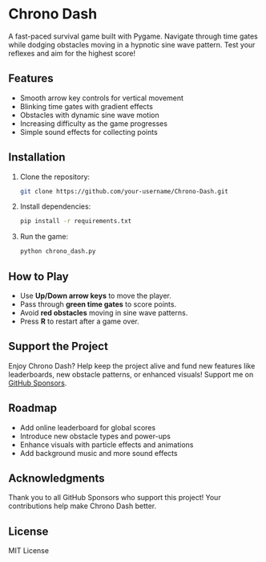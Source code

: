 # Chrono Dash

A fast-paced survival game built with Pygame. Navigate through time gates while dodging obstacles moving in a hypnotic sine wave pattern. Test your reflexes and aim for the highest score!

## Features
- Smooth arrow key controls for vertical movement
- Blinking time gates with gradient effects
- Obstacles with dynamic sine wave motion
- Increasing difficulty as the game progresses
- Simple sound effects for collecting points

## Installation
1. Clone the repository:
   ```bash
   git clone https://github.com/your-username/Chrono-Dash.git
   ```
2. Install dependencies:
   ```bash
   pip install -r requirements.txt
   ```
3. Run the game:
   ```bash
   python chrono_dash.py
   ```

## How to Play
- Use **Up/Down arrow keys** to move the player.
- Pass through **green time gates** to score points.
- Avoid **red obstacles** moving in sine wave patterns.
- Press **R** to restart after a game over.

## Support the Project
Enjoy Chrono Dash? Help keep the project alive and fund new features like leaderboards, new obstacle patterns, or enhanced visuals! Support me on [GitHub Sponsors](https://github.com/sponsors/vinesscuakenn).

## Roadmap
- Add online leaderboard for global scores
- Introduce new obstacle types and power-ups
- Enhance visuals with particle effects and animations
- Add background music and more sound effects

## Acknowledgments
Thank you to all GitHub Sponsors who support this project! Your contributions help make Chrono Dash better.

## License
MIT License
